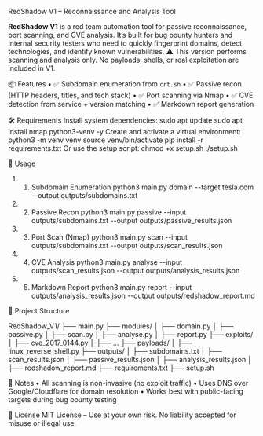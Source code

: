 RedShadow V1 – Reconnaissance and Analysis Tool

**RedShadow V1** is a red team automation tool for passive reconnaissance, port scanning, and CVE analysis. It’s built for bug bounty hunters and internal security testers who need to quickly fingerprint domains, detect technologies, and identify known vulnerabilities.
⚠️ This version performs scanning and analysis only. No payloads, shells, or real exploitation are included in V1.

📦 Features
•	✅ Subdomain enumeration from `crt.sh`
•	✅ Passive recon (HTTP headers, titles, and tech stack)
•	✅ Port scanning via Nmap
•	✅ CVE detection from service + version matching
•	✅ Markdown report generation

🛠️ Requirements
Install system dependencies:
sudo apt update
sudo apt install nmap python3-venv -y
Create and activate a virtual environment:
python3 -m venv venv
source venv/bin/activate
pip install -r requirements.txt
Or use the setup script:
chmod +x setup.sh
./setup.sh

🚀 Usage
1.	1. Subdomain Enumeration
python3 main.py domain --target tesla.com --output outputs/subdomains.txt
2.	2. Passive Recon
python3 main.py passive --input outputs/subdomains.txt --output outputs/passive_results.json
3.	3. Port Scan (Nmap)
python3 main.py scan --input outputs/subdomains.txt --output outputs/scan_results.json
4.	4. CVE Analysis
python3 main.py analyse --input outputs/scan_results.json --output outputs/analysis_results.json
5.	5. Markdown Report
python3 main.py report --input outputs/analysis_results.json --output outputs/redshadow_report.md

📁 Project Structure

RedShadow_V1/
├── main.py
├── modules/
│   ├── domain.py
│   ├── passive.py
│   ├── scan.py
│   ├── analyse.py
│   ├── report.py
├── exploits/
│   ├── cve_2017_0144.py
│   ├── ...
├── payloads/
│   ├── linux_reverse_shell.py
├── outputs/
│   ├── subdomains.txt
│   ├── scan_results.json
│   ├── passive_results.json
│   ├── analysis_results.json
│   ├── redshadow_report.md
├── requirements.txt
├── setup.sh

🧠 Notes
•	All scanning is non-invasive (no exploit traffic)
•	Uses DNS over Google/Cloudflare for domain resolution
•	Works best with public-facing targets during bug bounty testing

📌 License
MIT License – Use at your own risk. No liability accepted for misuse or illegal use.
